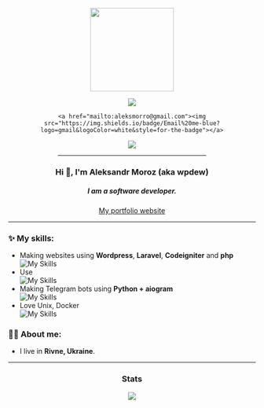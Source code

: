 
<div align="center"> 
<p><img src="https://i.ibb.co/jrf9NhF/catpaw-black-yellow.png" width=170></p>
<p>
    <a href="https://t.me/WpDews"><img src="https://img.shields.io/badge/Telegram-blue?logo=telegram&logoColor=white&style=for-the-badge"></a>
    
    <a href="mailto:aleksmorro@gmail.com"><img src="https://img.shields.io/badge/Email%20me-blue?logo=gmail&logoColor=white&style=for-the-badge"></a>
</p>
<img src="https://img.shields.io/github/stars/w1png?label=Stars%20%E2%9C%A8&logo=github&style=&style=for-the-badge">
<hr width=60%>
<h3>Hi 👋, I'm Aleksandr Moroz (aka wpdew)</h3>  
<h5>I am a software developer.</h5>
<a href="https://wpdew.com">My portfolio website</a>
<hr>
</div>


### ✨ My skills:
- Making websites using  **Wordpress**, **Laravel**, **Codeigniter**  and **php** <br>
![My Skills](https://skills.thijs.gg/icons?i=wordpress,laravel,php&theme=dark)
- Use <br>
![My Skills](https://skills.thijs.gg/icons?i=vscode,gulp,sass,webpack&theme=dark)
- Making Telegram bots using **Python + aiogram**<br>
![My Skills](https://skills.thijs.gg/icons?i=python&theme=dark)
- Love Unix, Docker <br>
 ![My Skills](https://skills.thijs.gg/icons?i=linux,docker&theme=dark)

### 👨‍💻 About me:
-  I live in **Rivne, Ukraine**.

<hr>

<h3 align="center"> Stats</h3>

<p align="center"><img src="https://github-readme-streak-stats.herokuapp.com/?user=wpdew&theme=onedark&hide_border=true&date_format=M%20j%5B%2C%20Y%5D&fire=DD2727"> </p>
